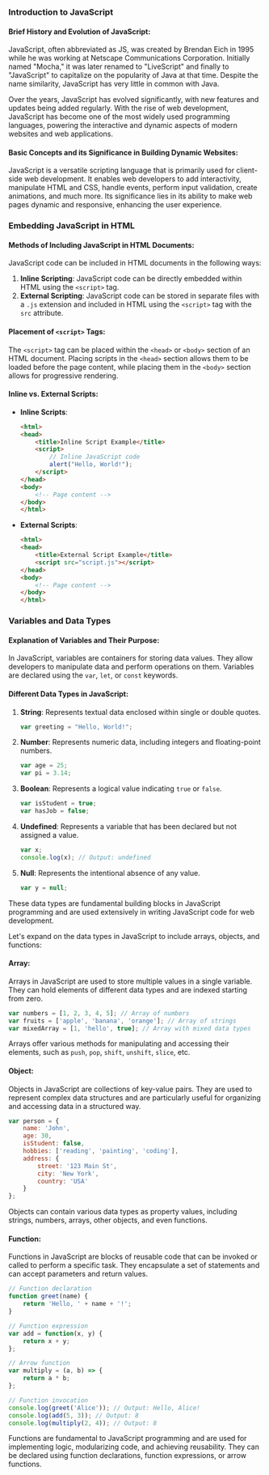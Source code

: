 
### Introduction to JavaScript

#### Brief History and Evolution of JavaScript:
JavaScript, often abbreviated as JS, was created by Brendan Eich in 1995 while he was working at Netscape Communications Corporation. Initially named "Mocha," it was later renamed to "LiveScript" and finally to "JavaScript" to capitalize on the popularity of Java at that time. Despite the name similarity, JavaScript has very little in common with Java.

Over the years, JavaScript has evolved significantly, with new features and updates being added regularly. With the rise of web development, JavaScript has become one of the most widely used programming languages, powering the interactive and dynamic aspects of modern websites and web applications.

#### Basic Concepts and its Significance in Building Dynamic Websites:
JavaScript is a versatile scripting language that is primarily used for client-side web development. It enables web developers to add interactivity, manipulate HTML and CSS, handle events, perform input validation, create animations, and much more. Its significance lies in its ability to make web pages dynamic and responsive, enhancing the user experience.

### Embedding JavaScript in HTML

#### Methods of Including JavaScript in HTML Documents:
JavaScript code can be included in HTML documents in the following ways:

1. **Inline Scripting**: JavaScript code can be directly embedded within HTML using the `<script>` tag.
2. **External Scripting**: JavaScript code can be stored in separate files with a `.js` extension and included in HTML using the `<script>` tag with the `src` attribute.

#### Placement of `<script>` Tags:
The `<script>` tag can be placed within the `<head>` or `<body>` section of an HTML document. Placing scripts in the `<head>` section allows them to be loaded before the page content, while placing them in the `<body>` section allows for progressive rendering.

#### Inline vs. External Scripts:
- **Inline Scripts**: 
  ```html
  <html>
  <head>
      <title>Inline Script Example</title>
      <script>
          // Inline JavaScript code
          alert("Hello, World!");
      </script>
  </head>
  <body>
      <!-- Page content -->
  </body>
  </html>
  ```
- **External Scripts**:
  ```html
  <html>
  <head>
      <title>External Script Example</title>
      <script src="script.js"></script>
  </head>
  <body>
      <!-- Page content -->
  </body>
  </html>
  ```
  
### Variables and Data Types

#### Explanation of Variables and Their Purpose:
In JavaScript, variables are containers for storing data values. They allow developers to manipulate data and perform operations on them. Variables are declared using the `var`, `let`, or `const` keywords.

#### Different Data Types in JavaScript:
1. **String**: Represents textual data enclosed within single or double quotes.
   ```javascript
   var greeting = "Hello, World!";
   ```

2. **Number**: Represents numeric data, including integers and floating-point numbers.
   ```javascript
   var age = 25;
   var pi = 3.14;
   ```

3. **Boolean**: Represents a logical value indicating `true` or `false`.
   ```javascript
   var isStudent = true;
   var hasJob = false;
   ```

4. **Undefined**: Represents a variable that has been declared but not assigned a value.
   ```javascript
   var x;
   console.log(x); // Output: undefined
   ```

5. **Null**: Represents the intentional absence of any value.
   ```javascript
   var y = null;
   ```

These data types are fundamental building blocks in JavaScript programming and are used extensively in writing JavaScript code for web development.

 Let's expand on the data types in JavaScript to include arrays, objects, and functions:

#### Array:
Arrays in JavaScript are used to store multiple values in a single variable. They can hold elements of different data types and are indexed starting from zero.

```javascript
var numbers = [1, 2, 3, 4, 5]; // Array of numbers
var fruits = ['apple', 'banana', 'orange']; // Array of strings
var mixedArray = [1, 'hello', true]; // Array with mixed data types
```

Arrays offer various methods for manipulating and accessing their elements, such as `push`, `pop`, `shift`, `unshift`, `slice`, etc.

#### Object:
Objects in JavaScript are collections of key-value pairs. They are used to represent complex data structures and are particularly useful for organizing and accessing data in a structured way.

```javascript
var person = {
    name: 'John',
    age: 30,
    isStudent: false,
    hobbies: ['reading', 'painting', 'coding'],
    address: {
        street: '123 Main St',
        city: 'New York',
        country: 'USA'
    }
};
```

Objects can contain various data types as property values, including strings, numbers, arrays, other objects, and even functions.

#### Function:
Functions in JavaScript are blocks of reusable code that can be invoked or called to perform a specific task. They encapsulate a set of statements and can accept parameters and return values.

```javascript
// Function declaration
function greet(name) {
    return 'Hello, ' + name + '!';
}

// Function expression
var add = function(x, y) {
    return x + y;
};

// Arrow function
var multiply = (a, b) => {
    return a * b;
};

// Function invocation
console.log(greet('Alice')); // Output: Hello, Alice!
console.log(add(5, 3)); // Output: 8
console.log(multiply(2, 4)); // Output: 8
```

Functions are fundamental to JavaScript programming and are used for implementing logic, modularizing code, and achieving reusability. They can be declared using function declarations, function expressions, or arrow functions.